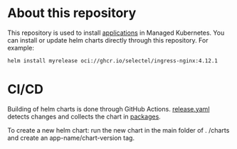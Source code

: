 # About this repository

This repository is used to install [applications](https://docs.selectel.ru/managed-kubernetes/clusters/applications/) in Managed Kubernetes. You can install or update helm charts directly through this repository. For example:
```bash
helm install myrelease oci://ghcr.io/selectel/ingress-nginx:4.12.1
```

# CI/CD

Building of helm charts is done through GitHub Actions. 
[release.yaml](https://github.com/selectel/mks-charts/blob/main/.github/workflows/release.yml) detects changes and collects the chart in [packages](https://github.com/orgs/selectel/packages?repo_name=mks-charts).

To create a new helm chart: run the new chart in the main folder of . /charts and create an app-name/chart-version tag.
